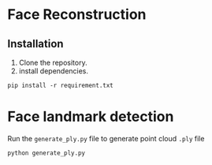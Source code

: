 # Face Reconstruction

## Installation
1. Clone the repository.
2. install dependencies.

```
pip install -r requirement.txt
```

# Face landmark detection
Run the ```generate_ply.py``` file to generate point cloud ```.ply``` file

```
python generate_ply.py
```
